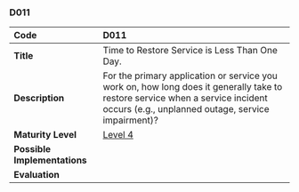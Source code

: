 ### D011

| **Code**           | **D011** |
| :--                | :--      |
| **Title**          | Time to Restore Service is Less Than One Day. |
| **Description**    | For the primary application or service you work on, how long does it generally take to restore service when a service incident occurs (e.g., unplanned outage, service impairment)? |
| **Maturity Level** | [Level 4](/levels#level-4) |
| **Possible Implementations** | |
| **Evaluation**     | |
